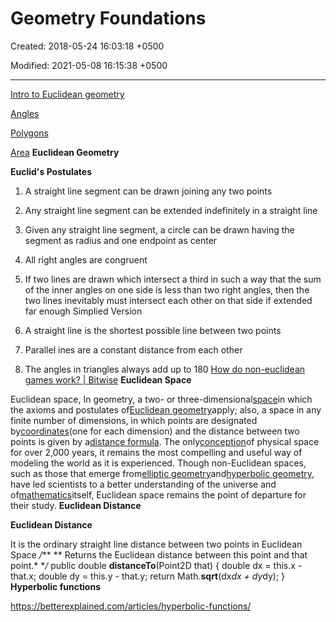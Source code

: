 # Geometry Foundations

Created: 2018-05-24 16:03:18 +0500

Modified: 2021-05-08 16:15:38 +0500

---

[Intro to Euclidean geometry](https://www.khanacademy.org/math/geometry/hs-geo-foundations#hs-geo-intro-euclid)

[Angles](https://www.khanacademy.org/math/geometry/hs-geo-foundations#hs-geo-angles)

[Polygons](https://www.khanacademy.org/math/geometry/hs-geo-foundations#hs-geo-polygons)

[Area](https://www.khanacademy.org/math/geometry/hs-geo-foundations#hs-geo-area)
**Euclidean Geometry**

**Euclid's Postulates**

1.  A straight line segment can be drawn joining any two points

2.  Any straight line segment can be extended indefinitely in a straight line

3.  Given any straight line segment, a circle can be drawn having the segment as radius and one endpoint as center

4.  All right angles are congruent

5.  If two lines are drawn which intersect a third in such a way that the sum of the inner angles on one side is less than two right angles, then the two lines inevitably must intersect each other on that side if extended far enough
Simplied Version

1.  A straight line is the shortest possible line between two points

2.  Parallel ines are a constant distance from each other

3.  The angles in triangles always add up to 180
[How do non-euclidean games work? | Bitwise](https://www.youtube.com/watch?v=lFEIUcXCEvI)
**Euclidean Space**

Euclidean space, In geometry, a two- or three-dimensional[space](https://www.britannica.com/science/space-physics-and-metaphysics)in which the axioms and postulates of[Euclidean geometry](https://www.britannica.com/science/Euclidean-geometry)apply; also, a space in any finite number of dimensions, in which points are designated by[coordinates](https://www.britannica.com/science/coordinate-system)(one for each dimension) and the distance between two points is given by a[distance formula](https://www.britannica.com/science/distance-formula). The only[conception](https://www.merriam-webster.com/dictionary/conception)of physical space for over 2,000 years, it remains the most compelling and useful way of modeling the world as it is experienced. Though non-Euclidean spaces, such as those that emerge from[elliptic geometry](https://www.britannica.com/science/Riemannian-geometry)and[hyperbolic geometry](https://www.britannica.com/science/hyperbolic-geometry), have led scientists to a better understanding of the universe and of[mathematics](https://www.britannica.com/science/mathematics)itself, Euclidean space remains the point of departure for their study.
**Euclidean Distance**

**Euclidean Distance**

It is the ordinary straight line distance between two points in Euclidean Space
*/***
** Returns the Euclidean distance between this point and that point.*
**/*
public double **distanceTo**(Point2D that) {
double dx = this.x - that.x;
double dy = this.y - that.y;
return Math.**sqrt**(dx*dx + dy*dy);
}
**Hyperbolic functions**

<https://betterexplained.com/articles/hyperbolic-functions/>
